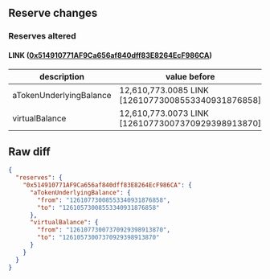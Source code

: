 ## Reserve changes

### Reserves altered

#### LINK ([0x514910771AF9Ca656af840dff83E8264EcF986CA](https://etherscan.io/address/0x514910771AF9Ca656af840dff83E8264EcF986CA))

| description | value before | value after |
| --- | --- | --- |
| aTokenUnderlyingBalance | 12,610,773.0085 LINK [12610773008553340931876858] | 12,610,573.0085 LINK [12610573008553340931876858] |
| virtualBalance | 12,610,773.0073 LINK [12610773007370929398913870] | 12,610,573.0073 LINK [12610573007370929398913870] |


## Raw diff

```json
{
  "reserves": {
    "0x514910771AF9Ca656af840dff83E8264EcF986CA": {
      "aTokenUnderlyingBalance": {
        "from": "12610773008553340931876858",
        "to": "12610573008553340931876858"
      },
      "virtualBalance": {
        "from": "12610773007370929398913870",
        "to": "12610573007370929398913870"
      }
    }
  }
}
```